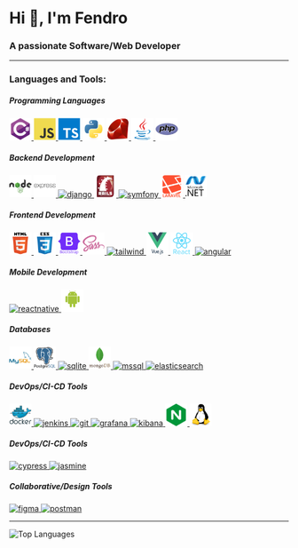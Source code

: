 # Hi 👋, I'm Fendro

### A passionate Software/Web Developer

---

### Languages and Tools:

<div>
  <h5>Programming Languages</h5>
  <div class="row">
    <a href="https://www.w3schools.com/cs/" rel="noreferrer" target="_blank">
      <img
        alt="csharp"
        height="40"
        src="https://raw.githubusercontent.com/devicons/devicon/master/icons/csharp/csharp-original.svg"
        width="40"
      />
    </a>
    <a
      href="https://developer.mozilla.org/en-US/docs/Web/JavaScript"
      rel="noreferrer"
      target="_blank"
    >
      <img
        alt="javascript"
        height="40"
        src="https://raw.githubusercontent.com/devicons/devicon/master/icons/javascript/javascript-original.svg"
        width="40"
      />
    </a>
    <a href="https://www.typescriptlang.org/" rel="noreferrer" target="_blank">
      <img
        alt="typescript"
        height="40"
        src="https://raw.githubusercontent.com/devicons/devicon/master/icons/typescript/typescript-original.svg"
        width="40"
      />
    </a>
    <a href="https://www.python.org" rel="noreferrer" target="_blank">
      <img
        alt="python"
        height="40"
        src="https://raw.githubusercontent.com/devicons/devicon/master/icons/python/python-original.svg"
        width="40"
      />
    </a>
    <a href="https://www.ruby-lang.org/en/" rel="noreferrer" target="_blank">
      <img
        alt="ruby"
        height="40"
        src="https://raw.githubusercontent.com/devicons/devicon/master/icons/ruby/ruby-original.svg"
        width="40"
      />
    </a>
    <a href="https://www.java.com" rel="noreferrer" target="_blank">
      <img
        alt="java"
        height="40"
        src="https://raw.githubusercontent.com/devicons/devicon/master/icons/java/java-original.svg"
        width="40"
      />
    </a>
    <a href="https://www.php.net" rel="noreferrer" target="_blank">
      <img
        alt="php"
        height="40"
        src="https://raw.githubusercontent.com/devicons/devicon/master/icons/php/php-original.svg"
        width="40"
      />
    </a>
  </div>

<h5>Backend Development</h5>
  <div class="row">
    <a href="https://nodejs.org" rel="noreferrer" target="_blank">
      <img
        alt="nodejs"
        height="40"
        src="https://raw.githubusercontent.com/devicons/devicon/master/icons/nodejs/nodejs-original-wordmark.svg"
        width="40"
      />
    </a>
    <a href="https://expressjs.com" rel="noreferrer" target="_blank">
      <img
        alt="express"
        height="40"
        src="https://raw.githubusercontent.com/devicons/devicon/master/icons/express/express-original-wordmark.svg"
        width="40"
      />
    </a>
    <a href="https://www.djangoproject.com/" rel="noreferrer" target="_blank">
      <img
        alt="django"
        height="40"
        src="https://cdn.worldvectorlogo.com/logos/django.svg"
        width="40"
      />
    </a>
    <a href="https://rubyonrails.org" rel="noreferrer" target="_blank">
      <img
        alt="rails"
        height="40"
        src="https://raw.githubusercontent.com/devicons/devicon/master/icons/rails/rails-original-wordmark.svg"
        width="40"
      />
    </a>
    <a href="https://symfony.com" rel="noreferrer" target="_blank">
      <img
        alt="symfony"
        height="40"
        src="https://symfony.com/logos/symfony_black_03.svg"
        width="40"
      />
    </a>
    <a href="https://laravel.com/" rel="noreferrer" target="_blank">
      <img
        alt="laravel"
        height="40"
        src="https://raw.githubusercontent.com/devicons/devicon/master/icons/laravel/laravel-plain-wordmark.svg"
        width="40"
      />
    </a>
    <a href="https://dotnet.microsoft.com/" rel="noreferrer" target="_blank">
      <img
        alt="dotnet"
        height="40"
        src="https://raw.githubusercontent.com/devicons/devicon/master/icons/dot-net/dot-net-original-wordmark.svg"
        width="40"
      />
    </a>
  </div>

<h5>Frontend Development</h5>
  <div class="row">
    <a href="https://www.w3.org/html/" rel="noreferrer" target="_blank">
      <img
        alt="html5"
        height="40"
        src="https://raw.githubusercontent.com/devicons/devicon/master/icons/html5/html5-original-wordmark.svg"
        width="40"
      />
    </a>
    <a href="https://www.w3schools.com/css/" rel="noreferrer" target="_blank">
      <img
        alt="css3"
        height="40"
        src="https://raw.githubusercontent.com/devicons/devicon/master/icons/css3/css3-original-wordmark.svg"
        width="40"
      />
    </a>
    <a href="https://getbootstrap.com" rel="noreferrer" target="_blank">
      <img
        alt="bootstrap"
        height="40"
        src="https://raw.githubusercontent.com/devicons/devicon/master/icons/bootstrap/bootstrap-plain-wordmark.svg"
        width="40"
      />
    </a>
    <a href="https://sass-lang.com" rel="noreferrer" target="_blank">
      <img
        alt="sass"
        height="40"
        src="https://raw.githubusercontent.com/devicons/devicon/master/icons/sass/sass-original.svg"
        width="40"
      />
    </a>
    <a href="https://tailwindcss.com/" rel="noreferrer" target="_blank">
      <img
        alt="tailwind"
        height="40"
        src="https://www.vectorlogo.zone/logos/tailwindcss/tailwindcss-icon.svg"
        width="40"
      />
    </a>
    <a href="https://vuejs.org/" rel="noreferrer" target="_blank">
      <img
        alt="vuejs"
        height="40"
        src="https://raw.githubusercontent.com/devicons/devicon/master/icons/vuejs/vuejs-original-wordmark.svg"
        width="40"
      />
    </a>
    <a href="https://reactjs.org/" rel="noreferrer" target="_blank">
      <img
        alt="react"
        height="40"
        src="https://raw.githubusercontent.com/devicons/devicon/master/icons/react/react-original-wordmark.svg"
        width="40"
      />
    </a>
    <a href="https://angular.io" rel="noreferrer" target="_blank">
      <img
        alt="angular"
        height="40"
        src="https://angular.io/assets/images/logos/angular/angular.svg"
        width="40"
      />
    </a>
  </div>

<h5>Mobile Development</h5>
  <div class="row">
    <a href="https://reactnative.dev/" rel="noreferrer" target="_blank">
      <img
        alt="reactnative"
        height="40"
        src="https://reactnative.dev/img/header_logo.svg"
        width="40"
      />
    </a>
    <a href="https://developer.android.com" rel="noreferrer" target="_blank">
      <img
        alt="android"
        height="40"
        src="https://raw.githubusercontent.com/devicons/devicon/master/icons/android/android-original-wordmark.svg"
        width="40"
      />
    </a>
  </div>

<h5>Databases</h5>
  <div class="row">
    <a href="https://www.mysql.com/" rel="noreferrer" target="_blank">
      <img
        alt="mysql"
        height="40"
        src="https://raw.githubusercontent.com/devicons/devicon/master/icons/mysql/mysql-original-wordmark.svg"
        width="40"
      />
    </a>
    <a href="https://www.postgresql.org" rel="noreferrer" target="_blank">
      <img
        alt="postgresql"
        height="40"
        src="https://raw.githubusercontent.com/devicons/devicon/master/icons/postgresql/postgresql-original-wordmark.svg"
        width="40"
      />
    </a>
    <a href="https://www.sqlite.org/" rel="noreferrer" target="_blank">
      <img
        alt="sqlite"
        height="40"
        src="https://www.vectorlogo.zone/logos/sqlite/sqlite-icon.svg"
        width="40"
      />
    </a>
    <a href="https://www.mongodb.com/" rel="noreferrer" target="_blank">
      <img
        alt="mongodb"
        height="40"
        src="https://raw.githubusercontent.com/devicons/devicon/master/icons/mongodb/mongodb-original-wordmark.svg"
        width="40"
      />
    </a>
    <a
      href="https://www.microsoft.com/en-us/sql-server"
      rel="noreferrer"
      target="_blank"
    >
      <img
        alt="mssql"
        height="40"
        src="https://www.svgrepo.com/show/303229/microsoft-sql-server-logo.svg"
        width="40"
      />
    </a>
    <a href="https://www.elastic.co" rel="noreferrer" target="_blank">
      <img
        alt="elasticsearch"
        height="40"
        src="https://www.vectorlogo.zone/logos/elastic/elastic-icon.svg"
        width="40"
      />
    </a>
  </div>

<h5>DevOps/CI-CD Tools</h5>
  <div class="row">
    <a href="https://www.docker.com/" rel="noreferrer" target="_blank">
      <img
        alt="docker"
        height="40"
        src="https://raw.githubusercontent.com/devicons/devicon/master/icons/docker/docker-original-wordmark.svg"
        width="40"
      />
    </a>
    <a href="https://www.jenkins.io" rel="noreferrer" target="_blank">
      <img
        alt="jenkins"
        height="40"
        src="https://www.vectorlogo.zone/logos/jenkins/jenkins-icon.svg"
        width="40"
      />
    </a>
    <a href="https://git-scm.com/" rel="noreferrer" target="_blank">
      <img
        alt="git"
        height="40"
        src="https://www.vectorlogo.zone/logos/git-scm/git-scm-icon.svg"
        width="40"
      />
    </a>
    <a href="https://grafana.com" rel="noreferrer" target="_blank">
      <img
        alt="grafana"
        height="40"
        src="https://www.vectorlogo.zone/logos/grafana/grafana-icon.svg"
        width="40"
      />
    </a>
    <a href="https://www.elastic.co/kibana" rel="noreferrer" target="_blank">
      <img
        alt="kibana"
        height="40"
        src="https://www.vectorlogo.zone/logos/elasticco_kibana/elasticco_kibana-icon.svg"
        width="40"
      />
    </a>
    <a href="https://www.nginx.com" rel="noreferrer" target="_blank">
      <img
        alt="nginx"
        height="40"
        src="https://raw.githubusercontent.com/devicons/devicon/master/icons/nginx/nginx-original.svg"
        width="40"
      />
    </a>
    <a href="https://www.linux.org/" rel="noreferrer" target="_blank">
      <img
        alt="linux"
        height="40"
        src="https://raw.githubusercontent.com/devicons/devicon/master/icons/linux/linux-original.svg"
        width="40"
      />
    </a>
  </div>

<h5>DevOps/CI-CD Tools</h5>
  <div class="row">
    <a href="https://www.cypress.io" rel="noreferrer" target="_blank">
      <img
        alt="cypress"
        height="40"
        src="https://raw.githubusercontent.com/simple-icons/simple-icons/6e46ec1fc23b60c8fd0d2f2ff46db82e16dbd75f/icons/cypress.svg"
        width="40"
      />
    </a>
    <a href="https://jasmine.github.io/" rel="noreferrer" target="_blank">
      <img
        alt="jasmine"
        height="40"
        src="https://www.vectorlogo.zone/logos/jasmine/jasmine-icon.svg"
        width="40"
      />
    </a>
  </div>

<h5>Collaborative/Design Tools</h5>
  <div class="row">
    <a href="https://www.figma.com/" rel="noreferrer" target="_blank">
      <img
        alt="figma"
        height="40"
        src="https://www.vectorlogo.zone/logos/figma/figma-icon.svg"
        width="40"
      />
    </a>
    <a href="https://postman.com" rel="noreferrer" target="_blank">
      <img
        alt="postman"
        height="40"
        src="https://www.vectorlogo.zone/logos/getpostman/getpostman-icon.svg"
        width="40"
      />
    </a>
  </div>
</div>


---

![Top Languages](https://github-readme-stats.vercel.app/api/top-langs?username=fendro&show_icons=true&locale=en&layout=compact)

